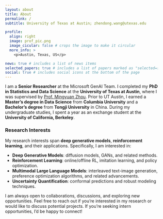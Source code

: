 ```yaml
---
layout: about
title: About
permalink: /
subtitle: University of Texas at Austin; zhendong.wang@utexas.edu

profile:
  align: right
  image: prof_pic.png
  image_cicular: false # crops the image to make it circular
  more_info: >
    <p>Austin, Texas, US</p>

news: true # includes a list of news items
selected_papers: true # includes a list of papers marked as "selected={true}"
social: true # includes social icons at the bottom of the page
---
```


I am a **Senior Researcher** at the Microsoft GenAI Team. I completed my **PhD in Statistics and Data Science** at the **University of Texas at Austin**, where I was supervised by [Prof. Mingyuan Zhou](https://mingyuanzhou.github.io/). Prior to UT Austin, I earned a **Master’s degree in Data Science** from **Columbia University** and a **Bachelor’s degree** from **Tongji University** in China. During my undergraduate studies, I spent a year as an exchange student at the **University of California, Berkeley**.

### Research Interests
My research interests span **deep generative models**, **reinforcement learning**, and their applications. Specifically, I am interested in:  
- **Deep Generative Models**: diffusion models, GANs, and related methods.  
- **Reinforcement Learning**: online/offline RL, imitation learning, and policy optimization.  
- **Multimodal Large Language Models**: interleaved text-image generation, preference optimization algorithms, and related advancements.  
- **Uncertainty Quantification**: conformal predictions and robust modeling techniques.  

I am always open to collaborations, discussions, and exploring new opportunities. Feel free to reach out if you’re interested in my research or would like to discuss potential projects. If you’re seeking intern opportunities, I’d be happy to connect!  

